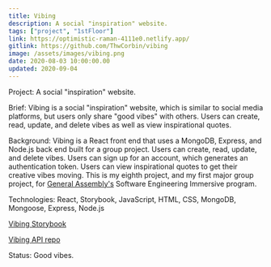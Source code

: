 ```yaml
---
title: Vibing
description: A social "inspiration" website.
tags: ["project", "1stFloor"]
link: https://optimistic-raman-4111e0.netlify.app/
gitlink: https://github.com/ThwCorbin/vibing
image: /assets/images/vibing.png
date: 2020-08-03 10:00:00.00
updated: 2020-09-04
---
```


Project: A social "inspiration" website.

Brief: Vibing is a social "inspiration" website, which is similar to social media platforms, but users only share "good vibes" with others. Users can create, read, update, and delete vibes as well as view inspirational quotes.

Background: Vibing is a React front end that uses a MongoDB, Express, and Node.js back end built for a group project. Users can create, read, update, and delete vibes. Users can sign up for an account, which generates an authentication token. Users can view inspirational quotes to get their creative vibes moving. This is my eighth project, and my first major group project, for [General Assembly's](https://generalassemb.ly/ "General Assembly homepage") Software Engineering Immersive program.

Technologies: React, Storybook, JavaScript, HTML, CSS, MongoDB, Mongoose, Express, Node.js

[Vibing Storybook](https://thwcorbin.github.io/vibing/stories/index.html "Storybook for Vibing")

[Vibing API repo](https://github.com/ThwCorbin/vibing-api "Vibing JSON API")

Status: Good vibes.
